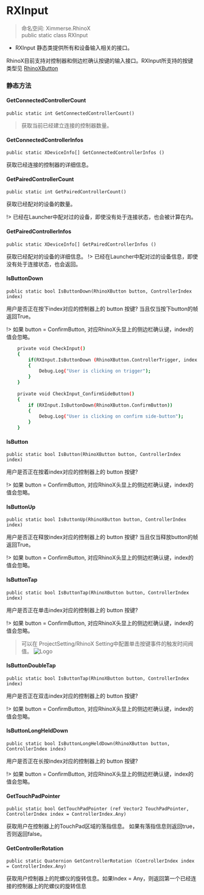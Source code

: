 # RXInput 

> 命名空间: Ximmerse.RhinoX     
> public static class RXInput

- RXInput 静态类提供所有和设备输入相关的接口。

RhinoX目前支持对控制器和侧边栏确认按键的输入接口。RXInput所支持的按键类型见 [RhinoXButton](/ScriptingReference/RhinoXButton)
 

### 静态方法

#### GetConnectedControllerCount
`public static int GetConnectedControllerCount()`

>获取当前已经建立连接的控制器数量。



#### GetConnectedControllerInfos
`public static XDeviceInfo[] GetConnectedControllerInfos ()`

获取已经连接的控制器的详细信息。


#### GetPairedControllerCount
`public static int GetPairedControllerCount()`

获取已经配对的设备的数量。

!> 已经在Launcher中配对过的设备，即使没有处于连接状态，也会被计算在内。


#### GetPairedControllerInfos
`public static XDeviceInfo[] GetPairedControllerInfos ()`

获取已经配对的设备的详细信息。
!> 已经在Launcher中配对过的设备信息，即使没有处于连接状态，也会返回。 



#### IsButtonDown
`public static bool IsButtonDown(RhinoXButton button, ControllerIndex index)`

用户是否正在按下index对应的控制器上的 button 按键? 当且仅当按下button的帧返回True。 

!> 如果 button = ConfirmButton, 对应RhinoX头显上的侧边栏确认键，index的值会忽略。


```bash
    private void CheckInput()
    {
        if(RXInput.IsButtonDown (RhinoXButton.ControllerTrigger, index: ControllerIndex.Any))
        {
            Debug.Log("User is clicking on trigger");
        }
    }
    
    private void CheckInput_ConfirmSideButton()
    {
        if (RXInput.IsButtonDown(RhinoXButton.ConfirmButton))
        {
            Debug.Log("User is clicking on confirm side-button");
        }
    }
````
 
#### IsButton
`public static bool IsButton(RhinoXButton button, ControllerIndex index)`

用户是否正在按着index对应的控制器上的 button 按键? 

!> 如果 button = ConfirmButton, 对应RhinoX头显上的侧边栏确认键，index的值会忽略。


#### IsButtonUp
`public static bool IsButtonUp(RhinoXButton button, ControllerIndex index)`

用户是否正在释放index对应的控制器上的 button 按键? 当且仅当释放button的帧返回True。 

!> 如果 button = ConfirmButton, 对应RhinoX头显上的侧边栏确认键，index的值会忽略。


#### IsButtonTap
`public static bool IsButtonTap(RhinoXButton button, ControllerIndex index)`

用户是否正在单击index对应的控制器上的 button 按键? 

!> 如果 button = ConfirmButton, 对应RhinoX头显上的侧边栏确认键，index的值会忽略。

> 可以在 ProjectSetting/RhinoX Setting中配置单击按键事件的触发时间阀值。
![Logo](https://raw.githubusercontent.com/yinyuanqings/AIOSDK/gh-pages/img/Inspector/RhinoXProjectSetting-Threshold-Time.jpg ':size=450X400')


#### IsButtonDoubleTap
`public static bool IsButtonTap(RhinoXButton button, ControllerIndex index)`

用户是否正在双击index对应的控制器上的 button 按键? 

!> 如果 button = ConfirmButton, 对应RhinoX头显上的侧边栏确认键，index的值会忽略。


#### IsButtonLongHeldDown
`public static bool IsButtonLongHeldDown(RhinoXButton button, ControllerIndex index)`

用户是否正在长按index对应的控制器上的 button 按键? 

!> 如果 button = ConfirmButton, 对应RhinoX头显上的侧边栏确认键，index的值会忽略。


#### GetTouchPadPointer
`public static bool GetTouchPadPointer (ref Vector2 TouchPadPointer, ControllerIndex index = ControllerIndex.Any)`

获取用户在控制器上的TouchPad区域的落指信息。 如果有落指信息则返回true，否则返回false。



#### GetControllerRotation
`public static Quaternion GetControllerRotation (ControllerIndex index = ControllerIndex.Any)`

获取用户控制器上的陀螺仪的旋转信息。如果Index = Any，则返回第一个已经连接的控制器上的陀螺仪的旋转信息
